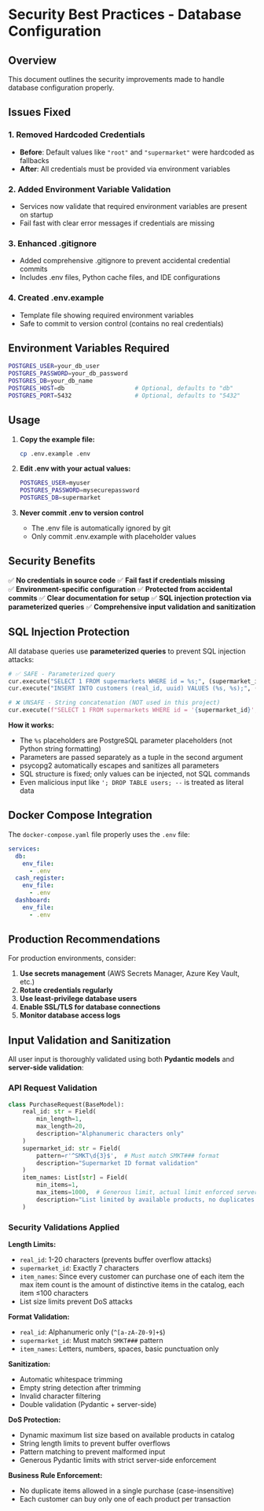 # Security Best Practices - Database Configuration

## Overview
This document outlines the security improvements made to handle database configuration properly.

## Issues Fixed

### 1. **Removed Hardcoded Credentials**
- **Before**: Default values like `"root"` and `"supermarket"` were hardcoded as fallbacks
- **After**: All credentials must be provided via environment variables

### 2. **Added Environment Variable Validation**
- Services now validate that required environment variables are present on startup
- Fail fast with clear error messages if credentials are missing

### 3. **Enhanced .gitignore**
- Added comprehensive .gitignore to prevent accidental credential commits
- Includes .env files, Python cache files, and IDE configurations

### 4. **Created .env.example**
- Template file showing required environment variables
- Safe to commit to version control (contains no real credentials)

## Environment Variables Required

```bash
POSTGRES_USER=your_db_user
POSTGRES_PASSWORD=your_db_password  
POSTGRES_DB=your_db_name
POSTGRES_HOST=db                    # Optional, defaults to "db"
POSTGRES_PORT=5432                  # Optional, defaults to "5432"
```

## Usage

1. **Copy the example file:**
   ```bash
   cp .env.example .env
   ```

2. **Edit .env with your actual values:**
   ```bash
   POSTGRES_USER=myuser
   POSTGRES_PASSWORD=mysecurepassword
   POSTGRES_DB=supermarket
   ```

3. **Never commit .env to version control**
   - The .env file is automatically ignored by git
   - Only commit .env.example with placeholder values

## Security Benefits

✅ **No credentials in source code**
✅ **Fail fast if credentials missing**  
✅ **Environment-specific configuration**
✅ **Protected from accidental commits**
✅ **Clear documentation for setup**
✅ **SQL injection protection via parameterized queries**
✅ **Comprehensive input validation and sanitization**

## SQL Injection Protection

All database queries use **parameterized queries** to prevent SQL injection attacks:

```python
# ✅ SAFE - Parameterized query
cur.execute("SELECT 1 FROM supermarkets WHERE id = %s;", (supermarket_id,))
cur.execute("INSERT INTO customers (real_id, uuid) VALUES (%s, %s);", (real_id, user_uuid))

# ❌ UNSAFE - String concatenation (NOT used in this project)
cur.execute(f"SELECT 1 FROM supermarkets WHERE id = '{supermarket_id}';")
```

**How it works:**
- The `%s` placeholders are PostgreSQL parameter placeholders (not Python string formatting)
- Parameters are passed separately as a tuple in the second argument
- psycopg2 automatically escapes and sanitizes all parameters
- SQL structure is fixed; only values can be injected, not SQL commands
- Even malicious input like `'; DROP TABLE users; --` is treated as literal data

## Docker Compose Integration

The `docker-compose.yaml` file properly uses the `.env` file:

```yaml
services:
  db:
    env_file:
      - .env
  cash_register:
    env_file:
      - .env
  dashboard:
    env_file:
      - .env
```

## Production Recommendations

For production environments, consider:

1. **Use secrets management** (AWS Secrets Manager, Azure Key Vault, etc.)
2. **Rotate credentials regularly**
3. **Use least-privilege database users**
4. **Enable SSL/TLS for database connections**
5. **Monitor database access logs**

## Input Validation and Sanitization

All user input is thoroughly validated using both **Pydantic models** and **server-side validation**:

### API Request Validation

```python
class PurchaseRequest(BaseModel):
    real_id: str = Field(
        min_length=1, 
        max_length=20,
        description="Alphanumeric characters only"
    )
    supermarket_id: str = Field(
        pattern=r'^SMKT\d{3}$',  # Must match SMKT### format
        description="Supermarket ID format validation"
    )
    item_names: List[str] = Field(
        min_items=1, 
        max_items=1000,  # Generous limit, actual limit enforced server-side
        description="List limited by available products, no duplicates allowed"
    )
```

### Security Validations Applied

**Length Limits:**
- `real_id`: 1-20 characters (prevents buffer overflow attacks)
- `supermarket_id`: Exactly 7 characters
- `item_names`: Since every customer can purchase one of each item the max item count is the amount of distinctive items in the catalog, each item ≤100 characters
- List size limits prevent DoS attacks

**Format Validation:**
- `real_id`: Alphanumeric only (`^[a-zA-Z0-9]+$`)
- `supermarket_id`: Must match `SMKT###` pattern
- `item_names`: Letters, numbers, spaces, basic punctuation only

**Sanitization:**
- Automatic whitespace trimming
- Empty string detection after trimming
- Invalid character filtering
- Double validation (Pydantic + server-side)

**DoS Protection:**
- Dynamic maximum list size based on available products in catalog
- String length limits to prevent buffer overflows
- Pattern matching to prevent malformed input
- Generous Pydantic limits with strict server-side enforcement

**Business Rule Enforcement:**
- No duplicate items allowed in a single purchase (case-insensitive)
- Each customer can buy only one of each product per transaction
